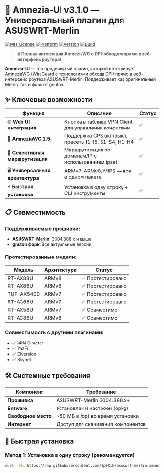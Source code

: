 # 🚀 Amnezia-UI v3.1.0 — Универсальный плагин для ASUSWRT-Merlin

[![MIT License](https://img.shields.io/badge/License-MIT-green.svg)](LICENSE)
[![Platform](https://img.shields.io/badge/Platform-ASUSWRT--Merlin-blue.svg)](#совместимость)
[![Version](https://img.shields.io/badge/Version-v3.1.0-orange.svg)](#releases)
[![Build](https://github.com/Sp0Xik/asuswrt-merlin-amnezia-ui/actions/workflows/github-actions-build.yml/badge.svg)](https://github.com/Sp0Xik/asuswrt-merlin-amnezia-ui/actions)

> **🔥 Полная интеграция AmneziaWG с DPI-обходом прямо в веб-интерфейс роутера!**

**Amnezia-UI** — это продвинутый плагин, который интегрирует [AmneziaWG](https://github.com/amnezia-vpn/amneziawg-go) (WireGuard с технологиями обхода DPI) прямо в веб-интерфейс роутера ASUSWRT-Merlin. Поддерживает как оригинальный Merlin, так и форк от gnuton.

## ✨ Ключевые возможности

| Функция | Описание | Статус |
|---------|-----------|--------|
| 🌐 **Web UI интеграция** | Кнопка в таблице VPN Client для управления конфигами | ✅ |
| 🔧 **AmneziaWG 1.5** | Поддержка CPS вкл/выкл, пресеты I1–I5, S1–S4, H1–H4 | ✅ |
| 🎯 **Селективная маршрутизация** | Маршрутизация по доменам/IP с использованием ipset | ✅ |
| 🖥️ **Универсальная архитектура** | ARMv7, ARMv8, MIPS — все в одном пакете | ✅ |
| ⚡ **Быстрая установка** | Установка в одну строку + CLI инструменты | ✅ |

## 📋 Совместимость

### Поддерживаемые прошивки:
- **ASUSWRT-Merlin**: 3004.388.x и выше
- **gnuton форк**: Все актуальные версии

### Протестированные модели:
| Модель | Архитектура | Статус |
|--------|-------------|--------|
| RT-AX88U | ARMv8 | ✅ Протестировано |
| RT-AX86U | ARMv8 | ✅ Протестировано |
| TUF-AX5400 | ARMv7 | ✅ Протестировано |
| RT-AC68U | ARMv7 | ✅ Протестировано |
| RT-AX58U | ARMv7 | ✅ Совместимо |
| RT-AC86U | ARMv8 | ✅ Совместимо |

### Совместимость с другими плагинами:
- ✅ VPN Director
- ✅ YazFi  
- ✅ Diversion
- ✅ Skynet

## 🛠️ Системные требования

| Компонент | Требование |
|-----------|------------|
| **Прошивка** | ASUSWRT-Merlin 3004.388.x+ |
| **Entware** | Установлен и настроен (opkg) |
| **Свободное место** | ~50 МБ в /opt во время установки |
| **Интернет** | Доступ для скачивания компонентов |

## 🚀 Быстрая установка

### Метод 1: Установка в одну строку (рекомендуется)

```bash
curl -sSL https://raw.githubusercontent.com/Sp0Xik/asuswrt-merlin-amnezia-ui/main/install-universal-v31.sh | sh
```

